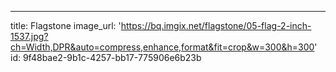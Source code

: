 ---
title: Flagstone
image_url: 'https://bq.imgix.net/flagstone/05-flag-2-inch-1537.jpg?ch=Width,DPR&auto=compress,enhance,format&fit=crop&w=300&h=300'
id: 9f48bae2-9b1c-4257-bb17-775906e6b23b
